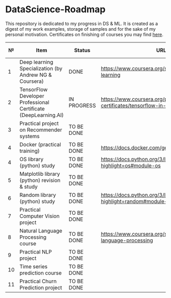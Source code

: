 # DataScience-Roadmap
This repository is dedicated to my progress in DS & ML. It is created as a digest of my work examples, storage of samples and for the sake of my personal motivation. Certificates on finishing of courses you may find <a href="https://github.com/hipufka/DataScience-Roadmap/tree/main/Certificates">here</a>.


№ |Item                                   |Status      |URL    | Date of finish
--|---------------------------------------|------------|-------|---------------
1 |Deep learning Specialization (by Andrew NG & Coursera)  |DONE|https://www.coursera.org/specializations/deep-learning |16.12.2021
2 |TensorFlow Developer Professional Certificate (DeepLearning.AI)      |IN PROGRESS|https://www.coursera.org/professional-certificates/tensorflow-in-practice |
3 |Practical project on Recommender systems                 |TO BE DONE|
4 |Docker (practical training)                 |TO BE DONE|https://docs.docker.com/get-started/overview/
4 |OS library (python) study                       |TO BE DONE|https://docs.python.org/3/library/os.html?highlight=os#module-os
5 |Matplotlib library (python) revision & study           |TO BE DONE|
6 |Random library (python) study                 |TO BE DONE|https://docs.python.org/3/library/random.html?highlight=random#module-random
7 |Practical Computer Vision project |TO BE DONE|
8 |Natural Language Processing course|TO BE DONE|https://www.coursera.org/specializations/natural-language-processing
9 |Practical NLP project                  |TO BE DONE|
10|Time series prediction course             |TO BE DONE|
11|Practical Churn Prediction project               |TO BE DONE|

